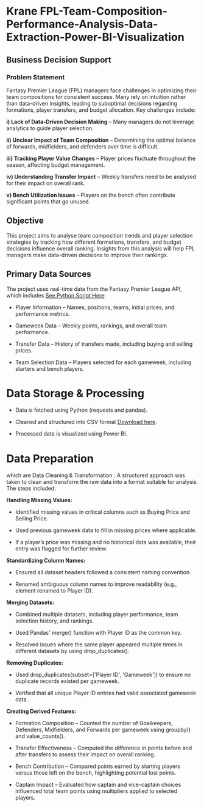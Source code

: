 # Krane FPL-Team-Composition-Performance-Analysis-Data-Extraction-Power-BI-Visualization


## Business Decision Support

### Problem Statement

Fantasy Premier League (FPL) managers face challenges in optimizing their team compositions for consistent success. Many rely on intuition rather than data-driven insights, leading to suboptimal decisions regarding formations, player transfers, and budget allocation. Key challenges include:

**i) Lack of Data-Driven Decision Making** – Many managers do not leverage analytics to guide player selection.

**ii) Unclear Impact of Team Composition** – Determining the optimal balance of forwards, midfielders, and defenders over time is difficult.

**iii) Tracking Player Value Changes** – Player prices fluctuate throughout the season, affecting budget management.

**iv) Understanding Transfer Impact** – Weekly transfers need to be analysed for their impact on overall rank.

**v) Bench Utilization Issues** – Players on the bench often contribute significant points that go unused.

## Objective

This project aims to analyse team composition trends and player selection strategies by tracking how different formations, transfers, and budget decisions influence overall ranking. Insights from this analysis will help FPL managers make data-driven decisions to improve their rankings.

## Primary Data Sources

The project uses real-time data from the Fantasy Premier League API, which includes [See Python Script Here](https://github.com/Kolexx/Kolexx-FPL-Team-Composition-Performance-Analysis-Data-Extraction-Power-BI-Visualization/blob/main/scripts/FPL.ipynb):

- Player Information – Names, positions, teams, initial prices, and performance metrics.

- Gameweek Data – Weekly points, rankings, and overall team performance.

- Transfer Data – History of transfers made, including buying and selling prices.

- Team Selection Data – Players selected for each gameweek, including starters and bench players.

# Data Storage & Processing

- Data is fetched using Python (requests and pandas).

- Cleaned and structured into CSV format [Download here](https://github.com/Kolexx/Kolexx-FPL-Team-Composition-Performance-Analysis-Data-Extraction-Power-BI-Visualization/blob/main/data/FPL_Team_Analysis.csv).

- Processed data is visualized using Power BI.

# Data Preparation

which are Data Cleaning & Transformation : A structured approach was taken to clean and transform the raw data into a format suitable for analysis. The steps included:

**Handling Missing Values:**

- Identified missing values in critical columns such as Buying Price and Selling Price.

- Used previous gameweek data to fill in missing prices where applicable.

- If a player’s price was missing and no historical data was available, their entry was flagged for further review.

**Standardizing Column Names:**

- Ensured all dataset headers followed a consistent naming convention.

- Renamed ambiguous column names to improve readability (e.g., element renamed to Player ID).

**Merging Datasets:**

- Combined multiple datasets, including player performance, team selection history, and rankings.

- Used Pandas' merge() function with Player ID as the common key.

- Resolved issues where the same player appeared multiple times in different datasets by using drop_duplicates().

**Removing Duplicates:**

- Used drop_duplicates(subset=['Player ID', 'Gameweek']) to ensure no duplicate records existed per gameweek.

- Verified that all unique Player ID entries had valid associated gameweek data.

**Creating Derived Features:**

- Formation Composition – Counted the number of Goalkeepers, Defenders, Midfielders, and Forwards per gameweek using groupby() and value_counts().

- Transfer Effectiveness – Computed the difference in points before and after transfers to assess their impact on overall ranking.

- Bench Contribution – Compared points earned by starting players versus those left on the bench, highlighting potential lost points.

- Captain Impact – Evaluated how captain and vice-captain choices influenced total team points using multipliers applied to selected players.










